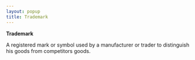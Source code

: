 ```yaml
---
layout: popup
title: Trademark
---
```



**Trademark**


A registered mark or symbol used by a manufacturer or trader to distinguish his goods from competitors goods.
